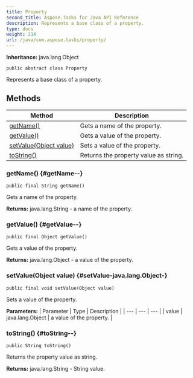 ```yaml
---
title: Property
second_title: Aspose.Tasks for Java API Reference
description: Represents a base class of a property.
type: docs
weight: 214
url: /java/com.aspose.tasks/property/
---
```


**Inheritance:**
java.lang.Object
```
public abstract class Property
```

Represents a base class of a property.
## Methods

| Method | Description |
| --- | --- |
| [getName()](#getName--) | Gets a name of the property. |
| [getValue()](#getValue--) | Gets a value of the property. |
| [setValue(Object value)](#setValue-java.lang.Object-) | Sets a value of the property. |
| [toString()](#toString--) | Returns the property value as string. |
### getName() {#getName--}
```
public final String getName()
```


Gets a name of the property.

**Returns:**
java.lang.String - a name of the property.
### getValue() {#getValue--}
```
public final Object getValue()
```


Gets a value of the property.

**Returns:**
java.lang.Object - a value of the property.
### setValue(Object value) {#setValue-java.lang.Object-}
```
public final void setValue(Object value)
```


Sets a value of the property.

**Parameters:**
| Parameter | Type | Description |
| --- | --- | --- |
| value | java.lang.Object | a value of the property. |

### toString() {#toString--}
```
public String toString()
```


Returns the property value as string.

**Returns:**
java.lang.String - String value.
